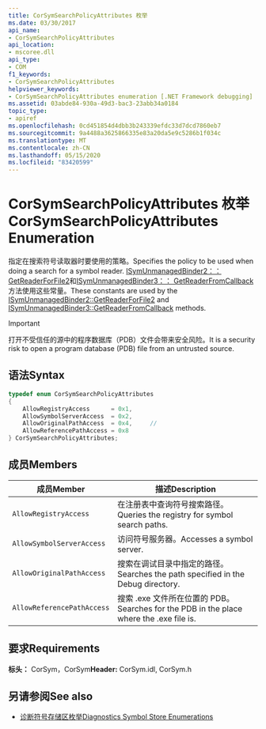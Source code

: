 ```yaml
---
title: CorSymSearchPolicyAttributes 枚举
ms.date: 03/30/2017
api_name:
- CorSymSearchPolicyAttributes
api_location:
- mscoree.dll
api_type:
- COM
f1_keywords:
- CorSymSearchPolicyAttributes
helpviewer_keywords:
- CorSymSearchPolicyAttributes enumeration [.NET Framework debugging]
ms.assetid: 03abde84-930a-49d3-bac3-23abb34a0184
topic_type:
- apiref
ms.openlocfilehash: 0cd451854d4dbb3b243339efdc33d7dcd7860eb7
ms.sourcegitcommit: 9a4488a3625866335e83a20da5e9c5286b1f034c
ms.translationtype: MT
ms.contentlocale: zh-CN
ms.lasthandoff: 05/15/2020
ms.locfileid: "83420599"
---
```

# <a name="corsymsearchpolicyattributes-enumeration"></a><span data-ttu-id="4cc5f-102">CorSymSearchPolicyAttributes 枚举</span><span class="sxs-lookup"><span data-stu-id="4cc5f-102">CorSymSearchPolicyAttributes Enumeration</span></span>
<span data-ttu-id="4cc5f-103">指定在搜索符号读取器时要使用的策略。</span><span class="sxs-lookup"><span data-stu-id="4cc5f-103">Specifies the policy to be used when doing a search for a symbol reader.</span></span> <span data-ttu-id="4cc5f-104">[ISymUnmanagedBinder2：： GetReaderForFile2](../../../../docs/framework/unmanaged-api/diagnostics/isymunmanagedbinder2-getreaderforfile2-method.md)和[ISymUnmanagedBinder3：： GetReaderFromCallback](isymunmanagedbinder3-getreaderfromcallback-method.md)方法使用这些常量。</span><span class="sxs-lookup"><span data-stu-id="4cc5f-104">These constants are used by the [ISymUnmanagedBinder2::GetReaderForFile2](../../../../docs/framework/unmanaged-api/diagnostics/isymunmanagedbinder2-getreaderforfile2-method.md) and [ISymUnmanagedBinder3::GetReaderFromCallback](isymunmanagedbinder3-getreaderfromcallback-method.md) methods.</span></span>  
  
> [!IMPORTANT]
> <span data-ttu-id="4cc5f-105">打开不受信任的源中的程序数据库（PDB）文件会带来安全风险。</span><span class="sxs-lookup"><span data-stu-id="4cc5f-105">It is a security risk to open a program database (PDB) file from an untrusted source.</span></span>  
  
## <a name="syntax"></a><span data-ttu-id="4cc5f-106">语法</span><span class="sxs-lookup"><span data-stu-id="4cc5f-106">Syntax</span></span>  
  
```cpp  
typedef enum CorSymSearchPolicyAttributes  
{  
    AllowRegistryAccess      = 0x1,
    AllowSymbolServerAccess  = 0x2,  
    AllowOriginalPathAccess  = 0x4,     //
    AllowReferencePathAccess = 0x8  
} CorSymSearchPolicyAttributes;  
```  
  
## <a name="members"></a><span data-ttu-id="4cc5f-107">成员</span><span class="sxs-lookup"><span data-stu-id="4cc5f-107">Members</span></span>  
  
|<span data-ttu-id="4cc5f-108">成员</span><span class="sxs-lookup"><span data-stu-id="4cc5f-108">Member</span></span>|<span data-ttu-id="4cc5f-109">描述</span><span class="sxs-lookup"><span data-stu-id="4cc5f-109">Description</span></span>|  
|------------|-----------------|  
|`AllowRegistryAccess`|<span data-ttu-id="4cc5f-110">在注册表中查询符号搜索路径。</span><span class="sxs-lookup"><span data-stu-id="4cc5f-110">Queries the registry for symbol search paths.</span></span>|  
|`AllowSymbolServerAccess`|<span data-ttu-id="4cc5f-111">访问符号服务器。</span><span class="sxs-lookup"><span data-stu-id="4cc5f-111">Accesses a symbol server.</span></span>|  
|`AllowOriginalPathAccess`|<span data-ttu-id="4cc5f-112">搜索在调试目录中指定的路径。</span><span class="sxs-lookup"><span data-stu-id="4cc5f-112">Searches the path specified in the Debug directory.</span></span>|  
|`AllowReferencePathAccess`|<span data-ttu-id="4cc5f-113">搜索 .exe 文件所在位置的 PDB。</span><span class="sxs-lookup"><span data-stu-id="4cc5f-113">Searches for the PDB in the place where the .exe file is.</span></span>|  
  
## <a name="requirements"></a><span data-ttu-id="4cc5f-114">要求</span><span class="sxs-lookup"><span data-stu-id="4cc5f-114">Requirements</span></span>  
 <span data-ttu-id="4cc5f-115">**标头：** CorSym，CorSym</span><span class="sxs-lookup"><span data-stu-id="4cc5f-115">**Header:** CorSym.idl, CorSym.h</span></span>  
  
## <a name="see-also"></a><span data-ttu-id="4cc5f-116">另请参阅</span><span class="sxs-lookup"><span data-stu-id="4cc5f-116">See also</span></span>

- [<span data-ttu-id="4cc5f-117">诊断符号存储区枚举</span><span class="sxs-lookup"><span data-stu-id="4cc5f-117">Diagnostics Symbol Store Enumerations</span></span>](diagnostics-symbol-store-enumerations.md)
